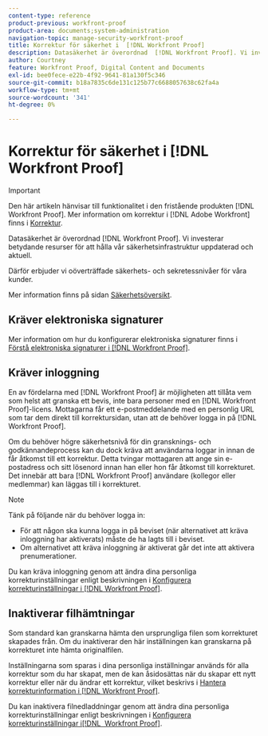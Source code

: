 ```yaml
---
content-type: reference
product-previous: workfront-proof
product-area: documents;system-administration
navigation-topic: manage-security-workfront-proof
title: Korrektur för säkerhet i  [!DNL Workfront Proof]
description: Datasäkerhet är överordnad  [!DNL Workfront Proof]. Vi investerar betydande resurser för att hålla vår säkerhetsinfrastruktur uppdaterad och aktuell.
author: Courtney
feature: Workfront Proof, Digital Content and Documents
exl-id: bee0fece-e22b-4f92-9641-81a130f5c346
source-git-commit: b18a7835c6de131c125b77c6688057638c62fa4a
workflow-type: tm+mt
source-wordcount: '341'
ht-degree: 0%

---
```


# Korrektur för säkerhet i [!DNL Workfront Proof]

>[!IMPORTANT]
>
>Den här artikeln hänvisar till funktionalitet i den fristående produkten [!DNL Workfront Proof]. Mer information om korrektur i [!DNL Adobe Workfront] finns i [Korrektur](../../../review-and-approve-work/proofing/proofing.md).

Datasäkerhet är överordnad [!DNL Workfront Proof]. Vi investerar betydande resurser för att hålla vår säkerhetsinfrastruktur uppdaterad och aktuell.

Därför erbjuder vi oöverträffade säkerhets- och sekretessnivåer för våra kunder.

Mer information finns på sidan [Säkerhetsöversikt](https://www.adobe.com/legal/terms/enterprise-licensing/workfront-legacy-terms.html).

## Kräver elektroniska signaturer

Mer information om hur du konfigurerar elektroniska signaturer finns i [Förstå elektroniska signaturer i [!DNL Workfront Proof]](../../../workfront-proof/wp-acct-admin/managing-security/electronic-sigs-in-wp.md).

## Kräver inloggning

En av fördelarna med [!DNL Workfront Proof] är möjligheten att tillåta vem som helst att granska ett bevis, inte bara personer med en [!DNL Workfront Proof]-licens. Mottagarna får ett e-postmeddelande med en personlig URL som tar dem direkt till korrektursidan, utan att de behöver logga in på [!DNL Workfront Proof].

Om du behöver högre säkerhetsnivå för din gransknings- och godkännandeprocess kan du dock kräva att användarna loggar in innan de får åtkomst till ett korrektur. Detta tvingar mottagaren att ange sin e-postadress och sitt lösenord innan han eller hon får åtkomst till korrekturet. Det innebär att bara [!DNL Workfront Proof] användare (kollegor eller medlemmar) kan läggas till i korrekturet.

>[!NOTE]
>
>Tänk på följande när du behöver logga in:
>
>* För att någon ska kunna logga in på beviset (när alternativet att kräva inloggning har aktiverats) måste de ha lagts till i beviset.
>* Om alternativet att kräva inloggning är aktiverat går det inte att aktivera prenumerationer.
>



Du kan kräva inloggning genom att ändra dina personliga korrekturinställningar enligt beskrivningen i [Konfigurera korrekturinställningar i [!DNL Workfront Proof]](../../../workfront-proof/wp-work-proofsfiles/manage-your-work/configure-proof-settings.md).

## Inaktiverar filhämtningar

Som standard kan granskarna hämta den ursprungliga filen som korrekturet skapades från. Om du inaktiverar den här inställningen kan granskarna på korrekturet inte hämta originalfilen.

Inställningarna som sparas i dina personliga inställningar används för alla korrektur som du har skapat, men de kan åsidosättas när du skapar ett nytt korrektur eller när du ändrar ett korrektur, vilket beskrivs i [Hantera korrekturinformation i [!DNL Workfront Proof]](../../../workfront-proof/wp-work-proofsfiles/manage-your-work/manage-proof-details.md).

Du kan inaktivera filnedladdningar genom att ändra dina personliga korrekturinställningar enligt beskrivningen i [Konfigurera korrekturinställningar i[!DNL &#x200B; Workfront Proof]](../../../workfront-proof/wp-work-proofsfiles/manage-your-work/configure-proof-settings.md).
